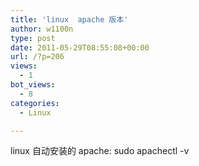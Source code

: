 ```yaml
---
title: 'linux  apache 版本'
author: w1100n
type: post
date: 2011-05-29T08:55:08+00:00
url: /?p=206
views:
  - 1
bot_views:
  - 8
categories:
  - Linux

---
```

linux 自动安装的 apache: sudo apachectl -v